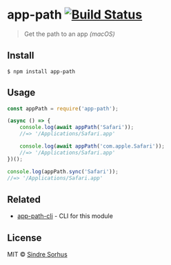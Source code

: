 # app-path [![Build Status](https://travis-ci.org/sindresorhus/app-path.svg?branch=master)](https://travis-ci.org/sindresorhus/app-path)

> Get the path to an app _(macOS)_

## Install

```
$ npm install app-path
```

## Usage

```js
const appPath = require('app-path');

(async () => {
    console.log(await appPath('Safari'));
    //=> '/Applications/Safari.app'

    console.log(await appPath('com.apple.Safari'));
    //=> '/Applications/Safari.app'
})();

console.log(appPath.sync('Safari'));
//=> '/Applications/Safari.app'
```

## Related

-   [app-path-cli](https://github.com/sindresorhus/app-path-cli) - CLI for this module

## License

MIT © [Sindre Sorhus](https://sindresorhus.com)
